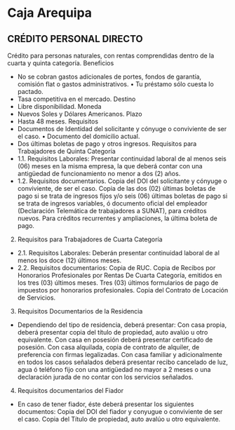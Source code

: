 # Caja Arequipa

## CRÉDITO PERSONAL DIRECTO

Crédito para personas naturales, con rentas comprendidas dentro de la cuarta y quinta categoría.
Beneficios
-  No se cobran gastos adicionales de portes, fondos de garantía, comisión flat o gastos administrativos. • Tu préstamo sólo cuesta lo pactado.
-  Tasa competitiva en el mercado.
Destino
- Libre disponibilidad.
Moneda
- Nuevos Soles y Dólares Americanos.
Plazo
- Hasta 48 meses.
Requisitos
- Documentos de Identidad del solicitante y cónyuge o conviviente de ser el caso. • Documento del domicilio actual.
- Dos últimas boletas de pago y otros ingresos.
Requisitos para Trabajadores de Quinta Categoría
- 1.1. Requisitos Laborales:
Presentar continuidad laboral de al menos seis (06) meses en la misma empresa, la que deberá contar con una antigüedad de funcionamiento no menor a dos (2) años.
- 1.2. Requisitos documentarios.
Copia del DOI del solicitante y cónyuge o conviviente, de ser el caso.
Copia de las dos (02) últimas boletas de pago si se trata de ingresos fijos y/o seis (06) últimas boletas de pago si se trata de ingresos variables, ó documento oficial del empleador (Declaración Telemática de trabajadores a SUNAT),
para créditos nuevos. Para créditos recurrentes y ampliaciones, la última boleta de pago.
2. Requisitos para Trabajadores de Cuarta Categoría
-  2.1. Requisitos Laborales:
Deberán presentar continuidad laboral de al menos los doce (12) últimos meses.
- 2.2. Requisitos documentarios:
Copia de RUC.
Copia de Recibos por Honorarios Profesionales por Rentas De Cuarta Categoría, emitidos en los tres (03) últimos meses. Tres (03) últimos formularios de pago de impuestos por honorarios profesionales.
Copia del Contrato de Locación de Servicios.
3. Requisitos Documentarios de la Residencia
- Dependiendo del tipo de residencia, deberá presentar:
Con casa propia, deberá presentar copia del título de propiedad, auto avalúo u otro equivalente.
Con casa en posesión deberá presentar certificado de posesión.
Con casa alquilada, copia de contrato de alquiler, de preferencia con firmas legalizadas.
Con casa familiar y adicionalmente en todos los casos señalados deberá presentar recibo cancelado de luz, agua ó teléfono fijo con una antigüedad no mayor a 2 meses o una declaración jurada de no contar con los servicios señalados.
4. Requisitos documentarios del Fiador
- En caso de tener fiador, éste deberá presentar los siguientes documentos: Copia del DOI del fiador y conyugue o conviviente de ser el caso.
Copia del Título de propiedad, auto avalúo u otro equivalente.
